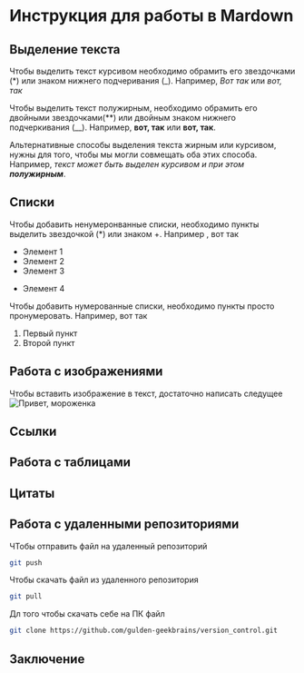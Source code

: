 # Инструкция для работы в Mardown

## Выделение текста

Чтобы выделить текст курсивом необходимо обрамить его звездочками (*) или знаком нижнего подчеривания (_). Например, *Вот так* или _вот, так_

Чтобы выделить текст полужирным, необходимо обрамить его двойными звездочками(**) или двойным знаком нижнего подчеркивания (__). Например, **вот, так** или __вот, так__.

Альтернативные способы выделения текста жирным или курсивом, нужны для того, чтобы мы могли совмещать оба этих способа. Например, _текст может быть выделен курсивом и при этом **полужирным**_.

## Списки

Чтобы добавить ненумеронванные списки, необходимо пункты выделить звездочкой (*) или знаком +.
Например , вот так
* Элемент 1
* Элемент 2
* Элемент 3
+ Элемент 4

Чтобы добавить нумерованные списки, необходимо пункты просто пронумеровать.
Например, вот так 
1. Первый пункт
2. Второй пункт


## Работа с изображениями

Чтобы вставить изображение в текст, достаточно написать следущее ![Привет, мороженка](картинка.jpg)

## Ссылки

## Работа с таблицами 

## Цитаты

## Работа с удаленными репозиториями

ЧТобы отправить файл на удаленный репозиторий 
```sh
git push
```
Чтобы скачать файл из удаленного репозитория 
```sh
git pull
```
Дл того чтобы скачать себе на ПК файл
```sh
git clone https://github.com/gulden-geekbrains/version_control.git
```

## Заключение